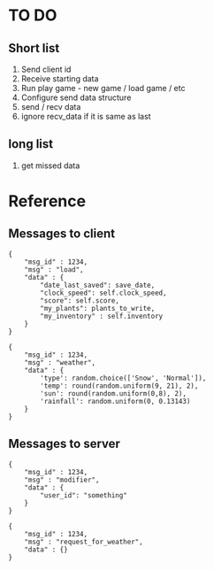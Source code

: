 # TO DO

## Short list
1. Send client id
2. Receive starting data
3. Run play game - new game / load game / etc
4. Configure send data structure
5. send / recv data
6. ignore recv_data if it is same as last

## long list
1. get missed data

# Reference

## Messages to client
``` 
{
    "msg_id" : 1234,
    "msg" : "load",
    "data" : {
        "date_last_saved": save_date,
        "clock_speed": self.clock_speed,
        "score": self.score,
        "my_plants": plants_to_write,
        "my_inventory" : self.inventory
    }
}

{
    "msg_id" : 1234,
    "msg" : "weather",
    "data" : {
        'type': random.choice(['Snow', 'Normal']),
        'temp': round(random.uniform(9, 21), 2),
        'sun': round(random.uniform(0,8), 2),
        'rainfall': random.uniform(0, 0.13143)
    }
}
```

## Messages to server
```
{
    "msg_id" : 1234,
    "msg" : "modifier",
    "data" : {
        "user_id": "something"
    }
}
```

```
{
    "msg_id" : 1234,
    "msg" : "request_for_weather",
    "data" : {}
}

```